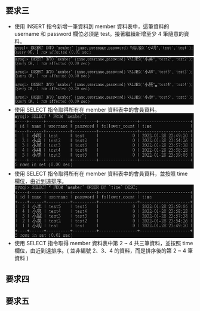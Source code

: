 ## 要求三
* 使用 INSERT 指令新增一筆資料到 member 資料表中，這筆資料的 username 和 password 欄位必須是 test。接著繼續新增至少 4 筆隨意的資料。  
![要求3-1-1](/week-5/要求3-1-1.PNG)  
![要求3-1-2](/week-5/要求3-1-2.PNG)  
* 使用 SELECT 指令取得所有在 member 資料表中的會員資料。  
![要求3-2](/week-5/要求3-2.PNG)  
* 使用 SELECT 指令取得所有在 member 資料表中的會員資料，並按照 time 欄位，由近到遠排序。    
![要求3-3](/week-5/要求3-3.PNG)  
* 使用 SELECT 指令取得 member 資料表中第 2 ~ 4 共三筆資料，並按照 time 欄位，由近到遠排序。( 並非編號 2、3、4 的資料，而是排序後的第 2 ~ 4 筆資料 )
## 要求四



## 要求五



